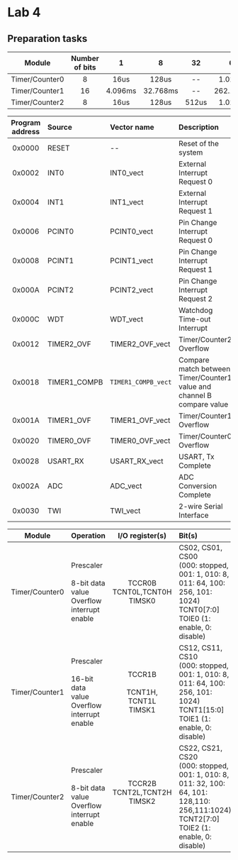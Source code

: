 <h1> Lab 4 </h1>
<h2> Preparation tasks </h2>

| **Module** | **Number of bits** | **1** | **8** | **32** | **64** | **128** | **256** | **1024** |
| :-: | :-: | :-: | :-: | :-: | :-: | :-: | :-: | :-: |
| Timer/Counter0 | 8  | 16us | 128us | -- |1.024ms | -- | 4.096ms | 16.384ms |
| Timer/Counter1 | 16 | 4.096ms | 32.768ms | -- | 262.144ms | -- | 1.048576s | 4.194304s |
| Timer/Counter2 | 8  | 16us | 128us | 512us | 1.024ms | 2.048ms | 4.096ms | 16.384ms |


| **Program address** | **Source** | **Vector name** | **Description** |
| :-: | :-- | :-- | :-- |
| 0x0000 | RESET | -- | Reset of the system |
| 0x0002 | INT0  | INT0_vect | External Interrupt Request 0 |
| 0x0004 | INT1 | INT1_vect | External Interrupt Request 1 |
| 0x0006 | PCINT0 | PCINT0_vect | Pin Change Interrupt Request 0 |
| 0x0008 | PCINT1 | PCINT1_vect | Pin Change Interrupt Request 1 |
| 0x000A | PCINT2 | PCINT2_vect | Pin Change Interrupt Request 2 |
| 0x000C | WDT | WDT_vect | Watchdog Time-out Interrupt |
| 0x0012 | TIMER2_OVF | TIMER2_OVF_vect | Timer/Counter2 Overflow |
| 0x0018 | TIMER1_COMPB | `TIMER1_COMPB_vect` | Compare match between Timer/Counter1 value and channel B compare value|
| 0x001A | TIMER1_OVF | TIMER1_OVF_vect | Timer/Counter1 Overflow |
| 0x0020 | TIMER0_OVF | TIMER0_OVF_vect | Timer/Counter0 Overflow |
| 0x0028 | USART_RX | USART_RX_vect | USART, Tx Complete |
| 0x002A | ADC | ADC_vect | ADC Conversion Complete |
| 0x0030 | TWI | TWI_vect | 2-wire Serial Interface |

| **Module** | **Operation** | **I/O register(s)** | **Bit(s)** |
| :-: | :-- | :-: | :-- |
| Timer/Counter0 | Prescaler<br><br>8-bit data value<br>Overflow interrupt enable |  TCCR0B<br>TCNT0L,TCNT0H<br> TIMSK0| CS02, CS01, CS00<br>(000: stopped, 001: 1, 010: 8, 011: 64, 100: 256, 101: 1024)<br>TCNT0[7:0]<br>TOIE0 (1: enable, 0: disable) |
| Timer/Counter1 | Prescaler<br><br>16-bit data value<br>Overflow interrupt enable | TCCR1B<br><br>TCNT1H, TCNT1L<br>TIMSK1 | CS12, CS11, CS10<br>(000: stopped, 001: 1, 010: 8, 011: 64, 100: 256, 101: 1024)<br>TCNT1[15:0]<br>TOIE1 (1: enable, 0: disable) |
| Timer/Counter2 | Prescaler<br><br>8-bit data value<br>Overflow interrupt enable |  TCCR2B<br>TCNT2L,TCNT2H<br>TIMSK2<br><br> | CS22, CS21, CS20<br>(000: stopped, 001: 1, 010: 8, 011: 32, 100: 64, 101: 128,110: 256,111:1024)<br>TCNT2[7:0]<br> TOIE2 (1: enable, 0: disable)|
